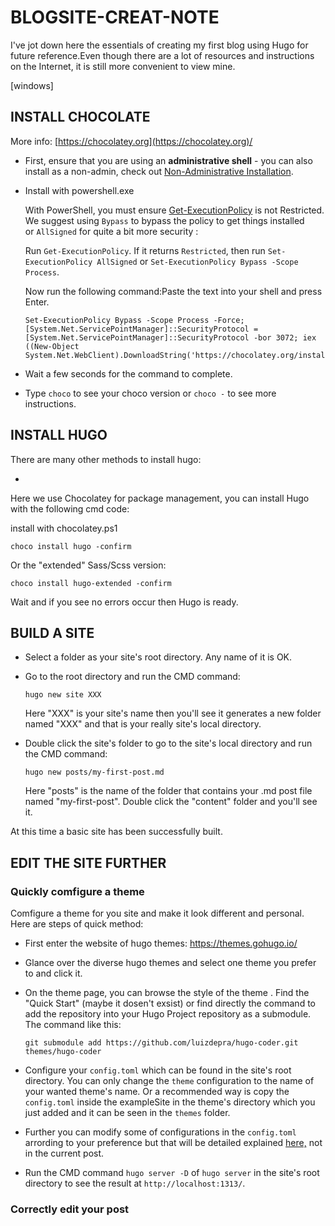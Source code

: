 # BLOGSITE-CREAT-NOTE


<!-- toc -->

I've jot down here the essentials of creating my first blog using Hugo for future reference.Even though there are a lot of resources and instructions on the Internet, it is still more convenient to view mine.

[windows]

## INSTALL CHOCOLATE

More info: [https://chocolatey.org](https://chocolatey.org)/

- First, ensure that you are using an **administrative shell** - you can also install as a non-admin, check out [Non-Administrative Installation](https://docs.chocolatey.org/en-us/choco/setup#non-administrative-install).

- Install with powershell.exe

  With PowerShell, you must ensure [Get-ExecutionPolicy](https://go.microsoft.com/fwlink/?LinkID=135170) is not Restricted. We suggest using `Bypass` to bypass the policy to get things installed or `AllSigned` for quite a bit more security :

  Run `Get-ExecutionPolicy`. If it returns `Restricted`, then run `Set-ExecutionPolicy AllSigned` or `Set-ExecutionPolicy Bypass -Scope Process`.

  Now run the following command:Paste the text into your shell and press Enter.

  ```
  Set-ExecutionPolicy Bypass -Scope Process -Force; [System.Net.ServicePointManager]::SecurityProtocol = [System.Net.ServicePointManager]::SecurityProtocol -bor 3072; iex ((New-Object System.Net.WebClient).DownloadString('https://chocolatey.org/install.ps1'))
  ```

- Wait a few seconds for the command to complete.

- Type `choco` to see your choco version or `choco -` to see more instructions.

 

## INSTALL HUGO

There are many other methods to install hugo:

- 

Here we use Chocolatey for package management, you can install Hugo with the following cmd code:

install with chocolatey.ps1

```
choco install hugo -confirm
```

Or the "extended" Sass/Scss version:

```
choco install hugo-extended -confirm
```

Wait and if you see no errors occur then Hugo is ready.

## BUILD A SITE

- Select a folder as your site's root directory. Any name of it is OK.

- Go to the root directory and run the CMD command:

  ```
  hugo new site XXX
  ```

  Here "XXX" is your site's name then you'll see it generates a new folder named "XXX" and that is your really site's local directory.

- Double click the site's folder to go to the site's local directory and run the CMD command:

  ```
  hugo new posts/my-first-post.md
  ```

  Here "posts" is the name of the folder that contains your .md post file named "my-first-post". Double click the "content" folder and you'll see it.

At this time a basic site has been successfully built.

## EDIT THE SITE FURTHER

### Quickly comfigure a theme

Comfigure a theme for you site and make it look different and personal. Here are steps of quick method:

- First enter the website of hugo themes: https://themes.gohugo.io/

- Glance over the diverse hugo themes and select one theme you prefer to and click it.

- On the theme page,  you can browse the style of the theme . Find the "Quick Start" (maybe it dosen't exsist) or find directly the command to add the repository into your Hugo Project repository as a submodule. The command like this:

  ```
  git submodule add https://github.com/luizdepra/hugo-coder.git themes/hugo-coder
  ```

- Configure your `config.toml` which can be found in the site's root directory. You can only change the `theme` configuration to the name of your wanted theme's name. Or a recommended way is copy the `config.toml` inside the exampleSite in the theme's directory which you just added and it can be seen in the `themes` folder.

- Further you can modify some of configurations in the `config.toml` arrording to your preference but that will be detailed explained [here,]() not in the current post.

- Run the CMD command `hugo server -D`  of `hugo server` in the site's root directory to see the result at `http://localhost:1313/`.

### Correctly edit your post


